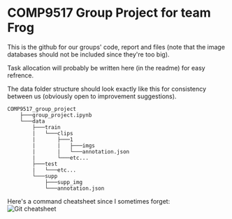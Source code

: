 # COMP9517 Group Project for team Frog

This is the github for our groups' code, report and files (note that the image databases should not be included since they're too big).  

Task allocation will probably be written here (in the readme) for easy refrence.  

The data folder structure should look exactly like this for consistency between us (obviously open to improvement suggestions).  
```
COMP9517_group_project  
    ├───group_project.ipynb  
    └───data  
        ├───train  
        |   └───clips  
        |       ├───1  
        |       |   ├───imgs  
        |       |   └───annotation.json  
        |       └───etc...  
        ├───test  
        |   └───etc...  
        └───supp  
            ├───supp_img  
            └───annotation.json  
```
Here's a command cheatsheet since I sometimes forget:  
![Git cheatsheet](https://i.redd.it/8341g68g1v7y.png)
